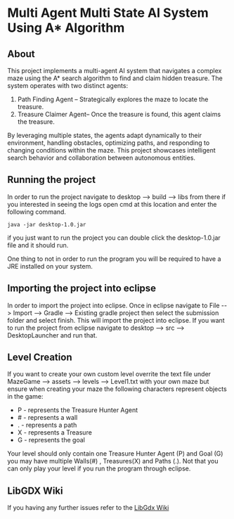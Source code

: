 # Multi Agent Multi State AI System Using A* Algorithm

## About
This project implements a multi-agent AI system that navigates a complex maze using the A* search algorithm to find and claim hidden treasure. The system operates with two distinct agents:

1. Path Finding Agent – Strategically explores the maze to locate the treasure.
2. Treasure Claimer Agent– Once the treasure is found, this agent claims the treasure.

By leveraging multiple states, the agents adapt dynamically to their environment, handling obstacles, optimizing paths, and responding to changing conditions within the maze. This project showcases intelligent search behavior and collaboration between autonomous entities.

## Running the project

In order to run the project navigate to desktop --> build --> libs from there if you interested in seeing the logs open cmd at this location and enter the following command.
```
java -jar desktop-1.0.jar 
```
if you just want to run the project you can double click the desktop-1.0.jar file and it should run.

One thing to not in order to run the program you will be required to have a JRE installed on your system.

## Importing the project into eclipse

In order to import the project into eclipse. Once in eclipse navigate to File --> Import --> Gradle --> Existing gradle project then select the submission folder and select finish. This will import the project into eclipse. If you want to run the project from eclipse navigate to desktop --> src --> DesktopLauncher and run that.

## Level Creation 

If you want to create your own custom level overrite the text file under MazeGame --> assets --> levels --> Level1.txt with your own maze but ensure when creating your maze the following characters represent objects in the game:

- P - represents the Treasure Hunter Agent
- \# - represents a wall
- . - represents a path
- X - represents a Treasure
- G - represents the goal

Your level should only contain one Treasure Hunter Agent (P) and Goal (G) you may have multiple Walls(\#) , Treasures(X) and Paths (.). Not that you can only play your level if you run the program through eclipse.

## LibGDX Wiki

If you having any further issues refer to the [LibGdx Wiki](https://libgdx.com/wiki/) 